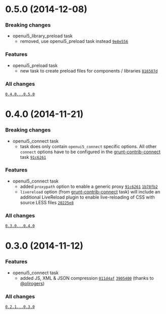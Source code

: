 # 0.5.0 (2014-12-08)

### Breaking changes
- openui5_library_preload task
  - removed, use openui5_preload task instead [`9e8e556`](https://github.com/SAP/grunt-openui5/commit/9e8e55666a548262532b2a84799d68745e796935)

### Features
- openui5_preload task
  - new task to create preload files for components / libraries [`816507d`](https://github.com/SAP/grunt-openui5/commit/816507d045a11bf9dbb0370d69151ad5f341b6ae)

### All changes
[`0.4.0...0.5.0`](https://github.com/SAP/grunt-openui5/compare/0.4.0...0.5.0)


# 0.4.0 (2014-11-21)

### Breaking changes
- openui5_connect task
  - task does only contain `openui5_connect` specific options. All other `connect` options have to be configured in the [grunt-contrib-connect](https://github.com/gruntjs/grunt-contrib-connect) task [`91c6261`](https://github.com/SAP/grunt-openui5/commit/91c62612cd4c4c4357602daa4ae35e6ab04abc4f)

### Features
- openui5_connect task
  - added `proxypath` option to enable a generic proxy [`91c6261`](https://github.com/SAP/grunt-openui5/commit/91c62612cd4c4c4357602daa4ae35e6ab04abc4f) [`1b78fb2`](https://github.com/SAP/grunt-openui5/commit/1b78fb2656549cd64511f638441bcf53df608a87)
  - `livereload` option (from [grunt-contrib-connect](https://github.com/gruntjs/grunt-contrib-connect#livereload) task) will include an additional LiveReload plugin to enable live-reloading of CSS with source LESS files [`20225e8`](https://github.com/SAP/grunt-openui5/commit/20225e8d6b381e882cd8c885db84b3b7b0eae9af)

### All changes
[`0.3.0...0.4.0`](https://github.com/SAP/grunt-openui5/compare/0.3.0...0.4.0)


# 0.3.0 (2014-11-12)

### Features
- openui5_connect task
  - added JS, XML & JSON compression [`011d4af`](https://github.com/SAP/grunt-openui5/commit/011d4afa913d29e9b17702935a7cbdd0bc871a49) [`3905400`](https://github.com/SAP/grunt-openui5/commit/39054000c1bdc12dd445df4c0f1185bfa288f5d1) (thanks to [@olirogers](https://github.com/olirogers))

### All changes
[`0.2.1...0.3.0`](https://github.com/SAP/grunt-openui5/compare/0.2.1...0.3.0)
